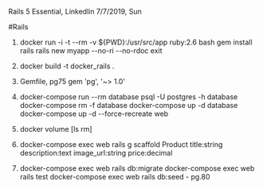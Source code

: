 Rails 5 Essential, Linkedlin
7/7/2019, Sun

#Rails
1. docker run -i -t --rm -v ${PWD}:/usr/src/app ruby:2.6 bash
   gem install rails
   rails new myapp --no-ri --no-rdoc
   exit
2. docker build -t docker_rails .

3. Gemfile, pg75 
    gem 'pg', '~> 1.0'
    
4. docker-compose run --rm database psql -U postgres -h database
   docker-compose rm -f database
   docker-compose up -d database
   docker-compose up -d --force-recreate web
   
5. docker volume [ls rm]

6. docker-compose exec web rails g scaffold Product title:string description:text image_url:string price:decimal
   
7. docker-compose exec web rails db:migrate
   docker-compose exec web rails test
   docker-compose exec web rails db:seed      - pg.80
